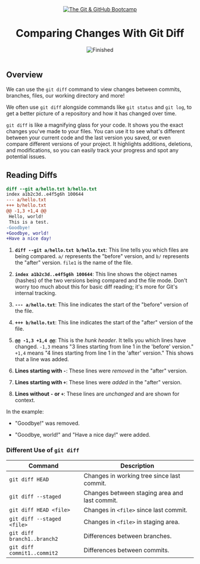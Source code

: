 
<div id="title" align="center">
<a href="https://www.udemy.com/course/git-and-github-bootcamp/">
<img src="https://img.shields.io/badge/The_Git_&amp;_GitHub_Bootcamp-white?logo=udemy&style=for-the-badge&color=D2CBCB" alt="The Git &amp; GitHub Bootcamp" />
</a>
<h1>Comparing Changes With Git Diff</h1>
<img src="https://img.shields.io/badge/Finished-2025--02--01-white?labelColor=2A6041&color=B6EFD4" alt="Finished" />
<br /><br />
</div>

## Overview

We can use the `git diff` command to view changes between commits, branches, files, our working directory and more!

We often use `git diff` alongside commands like `git status` and `git log`, to get a better picture of a repository and how it has changed over time.

`git diff` is like a magnifying glass for your code. It shows you the exact changes you've made to your files. You can use it to see what's different between your current code and the last version you saved, or even compare different versions of your project. It highlights additions, deletions, and modifications, so you can easily track your progress and spot any potential issues.

## Reading Diffs

```diff
diff --git a/hello.txt b/hello.txt
index a1b2c3d..e4f5g6h 100644
--- a/hello.txt
+++ b/hello.txt
@@ -1,3 +1,4 @@
 Hello, world!
 This is a test.
-Goodbye!
+Goodbye, world!
+Have a nice day!
```

1. **`diff --git a/hello.txt b/hello.txt`**: This line tells you which files are being compared. `a/` represents the "before" version, and `b/` represents the "after" version. `file1` is the name of the file.

2. **`index a1b2c3d..e4f5g6h 100644`**: This line shows the object names (hashes) of the two versions being compared and the file mode. Don't worry too much about this for basic diff reading; it's more for Git's internal tracking.

3. **`--- a/hello.txt`**: This line indicates the start of the "before" version of the file.

4. **`+++ b/hello.txt`**: This line indicates the start of the "after" version of the file.

5. **`@@ -1,3 +1,4 @@`**: This is the _hunk header_. It tells you which lines have changed. `-1,3` means "3 lines starting from line 1 in the 'before' version." `+1,4` means "4 lines starting from line 1 in the 'after' version." This shows that a line was added.

6. **Lines starting with `-`**: These lines were _removed_ in the "after" version.

7. **Lines starting with `+`**: These lines were _added_ in the "after" version.

8. **Lines without `-` or `+`**: These lines are _unchanged_ and are shown for context.

In the example:

- "Goodbye!" was removed.

- "Goodbye, world!" and "Have a nice day!" were added.

### Different Use of `git diff`

| <center>Command</center>    | <center>Description</center>                  |
| --------------------------- | --------------------------------------------- |
| `git diff HEAD`             | Changes in working tree since last commit.    |
| `git diff --staged`         | Changes between staging area and last commit. |
| `git diff HEAD <file>`      | Changes in `<file>` since last commit.        |
| `git diff --staged <file>`  | Changes in `<file>` in staging area.          |
| `git diff branch1..branch2` | Differences between branches.                 |
| `git diff commit1..commit2` | Differences between commits.                  |
